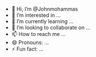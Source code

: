 - 👋 Hi, I’m @Johnmohammas
- 👀 I’m interested in ...
- 🌱 I’m currently learning ...
- 💞️ I’m looking to collaborate on ...
- 📫 How to reach me ...
- 😄 Pronouns: ...
- ⚡ Fun fact: ...

<!---
Johnmohammas/Johnmohammas is a ✨ special ✨ repository because its `README.md` (this file) appears on your GitHub profile.
You can click the Preview link to take a look at your changes.
--->
